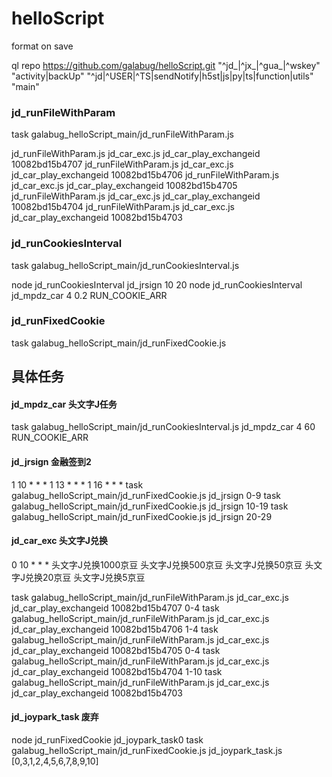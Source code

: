 # helloScript

format on save


ql repo https://github.com/galabug/helloScript.git "^jd_|^jx_|^gua_|^wskey" "activity|backUp" "^jd|^USER|^TS|sendNotify|h5st|js|py|ts|function|utils" "main"

### jd_runFileWithParam
task galabug_helloScript_main/jd_runFileWithParam.js

jd_runFileWithParam.js jd_car_exc.js jd_car_play_exchangeid 10082bd15b4707
jd_runFileWithParam.js jd_car_exc.js jd_car_play_exchangeid 10082bd15b4706
jd_runFileWithParam.js jd_car_exc.js jd_car_play_exchangeid 10082bd15b4705
jd_runFileWithParam.js jd_car_exc.js jd_car_play_exchangeid 10082bd15b4704
jd_runFileWithParam.js jd_car_exc.js jd_car_play_exchangeid 10082bd15b4703

### jd_runCookiesInterval
task galabug_helloScript_main/jd_runCookiesInterval.js

node jd_runCookiesInterval jd_jrsign 10 20
node jd_runCookiesInterval jd_mpdz_car 4 0.2 RUN_COOKIE_ARR

### jd_runFixedCookie
task galabug_helloScript_main/jd_runFixedCookie.js


## 具体任务
#### jd_mpdz_car 头文字J任务

task galabug_helloScript_main/jd_runCookiesInterval.js jd_mpdz_car 4 60 RUN_COOKIE_ARR


#### jd_jrsign 金融签到2
1 10 * * *
1 13 * * *
1 16 * * *
task galabug_helloScript_main/jd_runFixedCookie.js jd_jrsign 0-9
task galabug_helloScript_main/jd_runFixedCookie.js jd_jrsign 10-19
task galabug_helloScript_main/jd_runFixedCookie.js jd_jrsign 20-29

#### jd_car_exc  头文字J兑换 
0 10 * * *
头文字J兑换1000京豆
头文字J兑换500京豆
头文字J兑换50京豆
头文字J兑换20京豆
头文字J兑换5京豆

task galabug_helloScript_main/jd_runFileWithParam.js jd_car_exc.js jd_car_play_exchangeid 10082bd15b4707 0-4
task galabug_helloScript_main/jd_runFileWithParam.js jd_car_exc.js jd_car_play_exchangeid 10082bd15b4706 1-4
task galabug_helloScript_main/jd_runFileWithParam.js jd_car_exc.js jd_car_play_exchangeid 10082bd15b4705 0-4
task galabug_helloScript_main/jd_runFileWithParam.js jd_car_exc.js jd_car_play_exchangeid 10082bd15b4704 1-10
task galabug_helloScript_main/jd_runFileWithParam.js jd_car_exc.js jd_car_play_exchangeid 10082bd15b4703 


#### jd_joypark_task 废弃
node jd_runFixedCookie jd_joypark_task0
task galabug_helloScript_main/jd_runFixedCookie.js jd_joypark_task.js [0,3,1,2,4,5,6,7,8,9,10]
